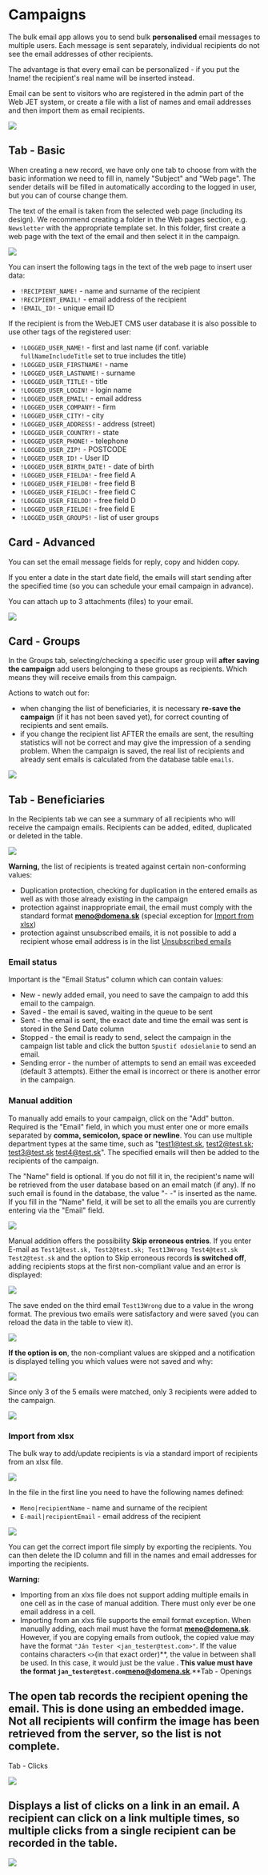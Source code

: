 # Campaigns

The bulk email app allows you to send bulk **personalised** email messages to multiple users. Each message is sent separately, individual recipients do not see the email addresses of other recipients.

The advantage is that every email can be personalized - if you put the !name! the recipient's real name will be inserted instead.

Email can be sent to visitors who are registered in the admin part of the Web JET system, or create a file with a list of names and email addresses and then import them as email recipients.

![](dataTable.png)

## Tab - Basic

When creating a new record, we have only one tab to choose from with the basic information we need to fill in, namely "Subject" and "Web page". The sender details will be filled in automatically according to the logged in user, but you can of course change them.

The text of the email is taken from the selected web page (including its design). We recommend creating a folder in the Web pages section, e.g. `Newsletter` with the appropriate template set. In this folder, first create a web page with the text of the email and then select it in the campaign.

![](editor.png)

You can insert the following tags in the text of the web page to insert user data:
- `!RECIPIENT_NAME!` - name and surname of the recipient
- `!RECIPIENT_EMAIL!` - email address of the recipient
- `!EMAIL_ID!` - unique email ID

If the recipient is from the WebJET CMS user database it is also possible to use other tags of the registered user:
- `!LOGGED_USER_NAME!` - first and last name (if conf. variable `fullNameIncludeTitle` set to true includes the title)
- `!LOGGED_USER_FIRSTNAME!` - name
- `!LOGGED_USER_LASTNAME!` - surname
- `!LOGGED_USER_TITLE!` - title
- `!LOGGED_USER_LOGIN!` - login name
- `!LOGGED_USER_EMAIL!` - email address
- `!LOGGED_USER_COMPANY!` - firm
- `!LOGGED_USER_CITY!` - city
- `!LOGGED_USER_ADDRESS!` - address (street)
- `!LOGGED_USER_COUNTRY!` - state
- `!LOGGED_USER_PHONE!` - telephone
- `!LOGGED_USER_ZIP!` - POSTCODE
- `!LOGGED_USER_ID!` - User ID
- `!LOGGED_USER_BIRTH_DATE!` - date of birth
- `!LOGGED_USER_FIELDA!` - free field A
- `!LOGGED_USER_FIELDB!` - free field B
- `!LOGGED_USER_FIELDC!` - free field C
- `!LOGGED_USER_FIELDD!` - free field D
- `!LOGGED_USER_FIELDE!` - free field E
- `!LOGGED_USER_GROUPS!` - list of user groups

## Card - Advanced

You can set the email message fields for reply, copy and hidden copy.

If you enter a date in the start date field, the emails will start sending after the specified time (so you can schedule your email campaign in advance).

You can attach up to 3 attachments (files) to your email.

![](advanced.png)

## Card - Groups

In the Groups tab, selecting/checking a specific user group will **after saving the campaign** add users belonging to these groups as recipients. Which means they will receive emails from this campaign.

Actions to watch out for:
- when changing the list of beneficiaries, it is necessary **re-save the campaign** (if it has not been saved yet), for correct counting of recipients and sent emails.
- if you change the recipient list AFTER the emails are sent, the resulting statistics will not be correct and may give the impression of a sending problem.
When the campaign is saved, the real list of recipients and already sent emails is calculated from the database table `emails`.

![](users.png)

## Tab - Beneficiaries

In the Recipients tab we can see a summary of all recipients who will receive the campaign emails. Recipients can be added, edited, duplicated or deleted in the table.

![](receivers.png)

**Warning,** the list of recipients is treated against certain non-conforming values:
- Duplication protection, checking for duplication in the entered emails as well as with those already existing in the campaign
- protection against inappropriate email, the email must comply with the standard format **meno@domena.sk** (special exception for [Import from xlsx](#import-z-xlsx))
- protection against unsubscribed emails, it is not possible to add a recipient whose email address is in the list [Unsubscribed emails](../unsubscribed/README.md)

### Email status

Important is the "Email Status" column which can contain values:
- New - newly added email, you need to save the campaign to add this email to the campaign.
- Saved - the email is saved, waiting in the queue to be sent
- Sent - the email is sent, the exact date and time the email was sent is stored in the Send Date column
- Stopped - the email is ready to send, select the campaign in the campaign list table and click the button `Spustiť odosielanie` to send an email.
- Sending error - the number of attempts to send an email was exceeded (default 3 attempts). Either the email is incorrect or there is another error in the campaign.

### Manual addition

To manually add emails to your campaign, click on the "Add" button. Required is the "Email" field, in which you must enter one or more emails separated by **comma, semicolon, space or newline**. You can use multiple department types at the same time, such as "test1@test.sk, test2@test.sk; test3@test.sk test4@test.sk". The specified emails will then be added to the recipients of the campaign.

The "Name" field is optional. If you do not fill it in, the recipient's name will be retrieved from the user database based on an email match (if any). If no such email is found in the database, the value "- -" is inserted as the name. If you fill in the "Name" field, it will be set to all the emails you are currently entering via the "Email" field.

![](raw-import.png)

Manual addition offers the possibility **Skip erroneous entries**. If you enter E-mail as `Test1@test.sk, Test2@test.sk; Test13Wrong Test4@test.sk Test2@test.sk` and the option to Skip erroneous records **is switched off**, adding recipients stops at the first non-compliant value and an error is displayed:

![](recipients_editor_err.png)

The save ended on the third email `Test13Wrong` due to a value in the wrong format. The previous two emails were satisfactory and were saved (you can reload the data in the table to view it).

![](recipients_A.png)

**If the option is on**, the non-compliant values are skipped and a notification is displayed telling you which values were not saved and why:

![](recipients_notification.png)

Since only 3 of the 5 emails were matched, only 3 recipients were added to the campaign.

![](recipients_B.png)

### Import from xlsx

The bulk way to add/update recipients is via a standard import of recipients from an xlsx file.

![](xlsx-import.png)

In the file in the first line you need to have the following names defined:
- `Meno|recipientName` - name and surname of the recipient
- `E-mail|recipientEmail` - email address of the recipient

![](xlsx-import-example.png)

You can get the correct import file simply by exporting the recipients. You can then delete the ID column and fill in the names and email addresses for importing the recipients.

**Warning:**
- Importing from an xlxs file does not support adding multiple emails in one cell as in the case of manual addition. There must only ever be one email address in a cell.
- Importing from an xlxs file supports the email format exception. When manually adding, each mail must have the format **meno@domena.sk**. However, if you are copying emails from outlook, the copied value may have the format `"Ján Tester <jan_tester@test.com>"`. If the value contains characters `<>`(in that exact order)**, the value in between shall be used. In this case, it would just be the value **. This value must have the format `jan_tester@test.com`meno@domena.sk**.**Tab - Openings

## The open tab records the recipient opening the email. This is done using an embedded image. Not all recipients will confirm the image has been retrieved from the server, so the list is not complete.

Tab - Clicks

![](opens.png)

## Displays a list of clicks on a link in an email. A recipient can click on a link multiple times, so multiple clicks from a single recipient can be recorded in the table.



![](clicks.png)
